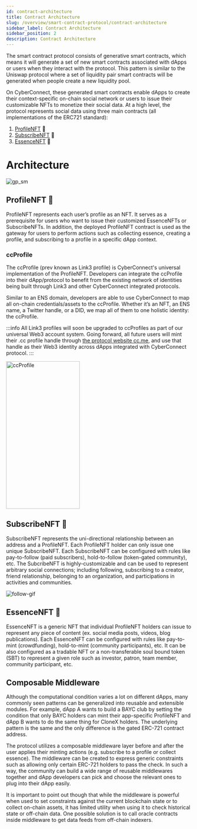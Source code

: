 ```yaml
---
id: contract-architecture
title: Contract Architecture
slug: /overview/smart-contract-protocol/contract-architecture
sidebar_label: Contract Architecture
sidebar_position: 2
description: Contract Architecture
---
```


The smart contract protocol consists of generative smart contracts, which means it will generate a set of new smart contracts associated with dApps or users when they interact with the protocol. This pattern is similar to the Uniswap protocol where a set of liquidity pair smart contracts will be generated when people create a new liquidity pool.

On CyberConnect, these generated smart contracts enable dApps to create their context-specific on-chain social network or users to issue their customizable NFTs to monetize their social data. At a high level, the protocol represents social data using three main contracts (all implementations of the ERC721 standard):
1. [ProfileNFT](/overview/smart-contract-protocol/contract-architecture#profilenft) 👤
2. [SubscribeNFT](/overview/smart-contract-protocol/contract-architecture#subsrcibenft) 👥
3. [EssenceNFT](/overview/smart-contract-protocol/contract-architecture#essencenft) 📝


# Architecture

![gp_sm](/img/v2/SmartContractGuideDiagram.png)



## ProfileNFT 👤

ProfileNFT represents each user’s profile as an NFT. It serves as a prerequisite for users who want to issue their customized EssenceNFTs or SubscribeNFTs. In addition, the deployed ProfileNFT contract is used as the gateway for users to perform actions such as collecting essence, creating a profile, and subscribing to a profile in a specific dApp context. 

### ccProfile
The ccProfile (prev known as Link3 profile) is CyberConnect's universal implementation of the ProfileNFT. Developers can integrate the ccProfile into their dApp/protocol to benefit from the existing network of identities being built through Link3 and other CyberConnect integrated protocols.

Similar to an ENS domain, developers are able to use CyberConnect to map all on-chain credentials/assets to the ccProfile. Whether it’s an NFT, an ENS name, a Twitter handle, or a DID, we map all of them to one holistic identity: the ccProfile.

:::info 
All Link3 profiles will soon be upgraded to ccProfiles as part of our universal Web3 account system. Going forward, all future users will mint their .cc profile handle through [the protocol website cc.me](https://cc.me), and use that handle as their Web3 identity across dApps integrated with CyberConnect protocol.
:::


<img src="https://media.giphy.com/media/ONopM3fhonIkFxVKWw/giphy.gif" alt="ccProfile" width="200" height="400" class="center" />

## SubscribeNFT 👥

SubscribeNFT represents the uni-directional relationship between an address and a ProfileNFT. Each ProfileNFT holder can only issue one unique SubscribeNFT. Each SubscribeNFT can be configured with rules like pay-to-follow (paid subscribers), hold-to-follow (token-gated community), etc. The SubcribeNFT is highly-customizable and can be used to represent arbitrary social connections; including following, subscribing to a creator, friend relationship, belonging to an organization, and participations in activities and communities.

![follow-gif](/img/v2/follow-gif.gif)

## EssenceNFT 📝


EssenceNFT is a generic NFT that individual ProfileNFT holders can issue to represent any piece of content (ex. social media posts, videos, blog publications). Each EssenceNFT can be configured with rules like pay-to-mint (crowdfunding), hold-to-mint (community participants), etc. It can be also configured as a tradable NFT or a non-transferable soul bound token (SBT) to represent a given role such as investor, patron, team member, community participant, etc.



## Composable Middleware

Although the computational condition varies a lot on different dApps, many commonly seen patterns can be generalized into reusable and extensible modules. For example, dApp A wants to build a BAYC club by setting the condition that only BAYC holders can mint their app-specific ProfileNFT and dApp B wants to do the same thing for CloneX holders. The underlying pattern is the same and the only difference is the gated ERC-721 contract address.

The protocol utilizes a composable middleware layer before and after the user applies their minting actions (e.g. subscribe to a profile or collect essence). The middleware can be created to express generic constraints such as allowing only certain ERC-721 holders to pass the check. In such a way, the community can build a wide range of reusable middlewares together and dApp developers can pick and choose the relevant ones to plug into their dApp easily.

It is important to point out though that while the middleware is powerful when used to set constraints against the current blockchain state or to collect on-chain assets, it has limited utility when using it to check historical state or off-chain data. One possible solution is to call oracle contracts inside middleware to get data feeds from off-chain indexers.

